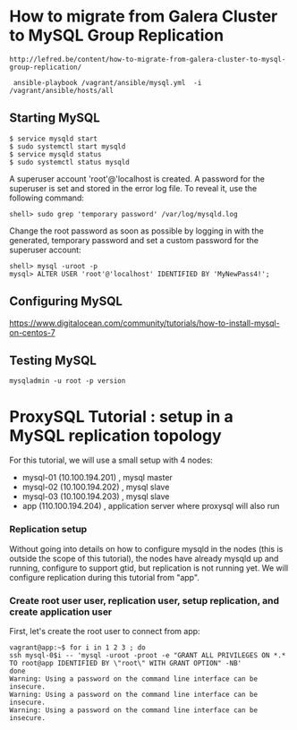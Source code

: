 # How to migrate from Galera Cluster to MySQL Group Replication
```
http://lefred.be/content/how-to-migrate-from-galera-cluster-to-mysql-group-replication/

 ansible-playbook /vagrant/ansible/mysql.yml  -i /vagrant/ansible/hosts/all

```
## Starting MySQL
```
$ service mysqld start
$ sudo systemctl start mysqld
$ service mysqld status
$ sudo systemctl status mysqld
```


A superuser account 'root'@'localhost is created. A password for the superuser is set and stored in the error log file. To reveal it, use the following command:
```
shell> sudo grep 'temporary password' /var/log/mysqld.log
```

Change the root password as soon as possible by logging in with the generated, temporary password and set a custom password for the superuser account:

```
shell> mysql -uroot -p
mysql> ALTER USER 'root'@'localhost' IDENTIFIED BY 'MyNewPass4!';
```

## Configuring MySQL
https://www.digitalocean.com/community/tutorials/how-to-install-mysql-on-centos-7

## Testing MySQL
```
mysqladmin -u root -p version
```
# ProxySQL Tutorial : setup in a MySQL replication topology
For this tutorial, we will use a small setup with 4 nodes:
- mysql-01 (10.100.194.201) , mysql master
- mysql-02 (10.100.194.202) , mysql slave
- mysql-03 (10.100.194.203) , mysql slave 
- app (110.100.194.204) , application server where proxysql will also run

### Replication setup

Without going into details on how to configure mysqld in the nodes (this is outside the scope of this tutorial), the nodes have already mysqld up and running, configure to support gtid, but replication is not running yet. We will configure replication during this tutorial from "app".

### Create root user user,  replication user, setup replication, and create application user

First, let's create the root user to connect from app:
```
vagrant@app:~$ for i in 1 2 3 ; do
ssh mysql-0$i -- 'mysql -uroot -proot -e "GRANT ALL PRIVILEGES ON *.* TO root@app IDENTIFIED BY \"root\" WITH GRANT OPTION" -NB'
done
Warning: Using a password on the command line interface can be insecure.
Warning: Using a password on the command line interface can be insecure.
Warning: Using a password on the command line interface can be insecure.
```

